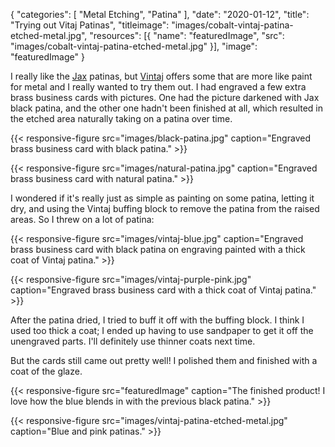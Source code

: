 {
  "categories": [
    "Metal Etching",
    "Patina"
  ],
  "date": "2020-01-12",
  "title": "Trying out Vitaj Patinas",
  "titleimage": "images/cobalt-vintaj-patina-etched-metal.jpg",
  "resources": [{
    "name": "featuredImage",
    "src": "images/cobalt-vintaj-patina-etched-metal.jpg"
  }],
  "image": "featuredImage"
}

I really like the [Jax](https://jaxchemical.com/) patinas, but
[Vintaj](https://vintaj-retail.myshopify.com/collections/patina) offers some
that are more like paint for metal and I really wanted to try them out. I had
engraved a few extra brass business cards with pictures. One had the picture
darkened with Jax black patina, and the other one hadn't been finished at all,
which resulted in the etched area naturally taking on a patina over time.

{{< responsive-figure
        src="images/black-patina.jpg"
        caption="Engraved brass business card with black patina." >}}

{{< responsive-figure
        src="images/natural-patina.jpg"
        caption="Engraved brass business card with natural patina." >}}

I wondered if it's really just as simple as painting on some patina, letting it
dry, and using the Vintaj buffing block to remove the patina from the raised
areas. So I threw on a lot of patina:

{{< responsive-figure
        src="images/vintaj-blue.jpg"
        caption="Engraved brass business card with black patina on engraving painted with a thick coat of Vintaj patina." >}}

{{< responsive-figure
        src="images/vintaj-purple-pink.jpg"
        caption="Engraved brass business card with a thick coat of Vintaj patina." >}}

After the patina dried, I tried to buff it off with the buffing block. I think
I used too thick a coat; I ended up having to use sandpaper to get it off the
unengraved parts. I'll definitely use thinner coats next time.

But the cards still came out pretty well! I polished them and finished with a
coat of the glaze.

{{< responsive-figure
        src="featuredImage"
        caption="The finished product! I love how the blue blends in with the previous black patina." >}}

{{< responsive-figure
        src="images/vintaj-patina-etched-metal.jpg"
        caption="Blue and pink patinas." >}}